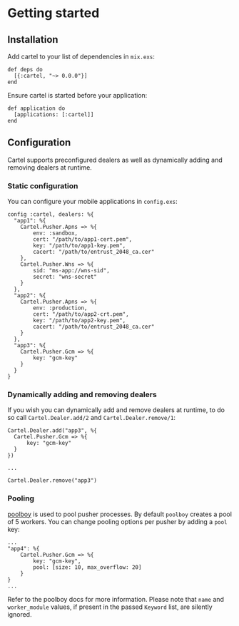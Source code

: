 # Getting started

## Installation

Add cartel to your list of dependencies in `mix.exs`:

    def deps do
      [{:cartel, "~> 0.0.0"}]
    end

Ensure cartel is started before your application:

    def application do
      [applications: [:cartel]]
    end

## Configuration

Cartel supports preconfigured dealers as well as dynamically adding and removing
dealers at runtime.

### Static configuration ###

You can configure your mobile applications in `config.exs`:

    config :cartel, dealers: %{
      "app1": %{
        Cartel.Pusher.Apns => %{
            env: :sandbox,
            cert: "/path/to/app1-cert.pem",
            key: "/path/to/app1-key.pem",
            cacert: "/path/to/entrust_2048_ca.cer"
        },
        Cartel.Pusher.Wns => %{
            sid: "ms-app://wns-sid",
            secret: "wns-secret"
        }
      },
      "app2": %{
        Cartel.Pusher.Apns => %{
            env: :production,
            cert: "/path/to/app2-crt.pem",
            key: "/path/to/app2-key.pem",
            cacert: "/path/to/entrust_2048_ca.cer"
        }
      },
      "app3": %{
        Cartel.Pusher.Gcm => %{
            key: "gcm-key"
        }
      }
    }

### Dynamically adding and removing dealers ###

If you wish you can dynamically add and remove dealers at runtime, to do so call
`Cartel.Dealer.add/2` and `Cartel.Dealer.remove/1`:

    Cartel.Dealer.add("app3", %{
      Cartel.Pusher.Gcm => %{
          key: "gcm-key"
      }
    })

    ...

    Cartel.Dealer.remove("app3")


### Pooling ###

[poolboy](https://github.com/devinus/poolboy) is used to pool pusher processes.
By default `poolboy` creates a pool of 5 workers. You can change pooling options
per pusher by adding a `pool` key:

    ...
    "app4": %{
        Cartel.Pusher.Gcm => %{
            key: "gcm-key",
            pool: [size: 10, max_overflow: 20]
        }
    }
    ...

Refer to the poolboy docs for more information.
Please note that `name` and `worker_module` values, if present in the passed
`Keyword` list, are silently ignored.

